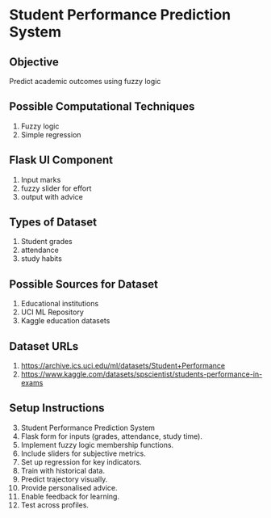 # Student Performance Prediction System

## Objective
Predict academic outcomes using fuzzy logic

## Possible Computational Techniques
1. Fuzzy logic
2. Simple regression

## Flask UI Component
1. Input marks
2. fuzzy slider for effort
3. output with advice

## Types of Dataset
1. Student grades
2. attendance
3. study habits

## Possible Sources for Dataset
1. Educational institutions
2. UCI ML Repository
3. Kaggle education datasets

## Dataset URLs
1. https://archive.ics.uci.edu/ml/datasets/Student+Performance
2. https://www.kaggle.com/datasets/spscientist/students-performance-in-exams

## Setup Instructions
3. Student Performance Prediction System
1. Flask form for inputs (grades, attendance, study time).
2. Implement fuzzy logic membership functions.
3. Include sliders for subjective metrics.
4. Set up regression for key indicators.
5. Train with historical data.
6. Predict trajectory visually.
7. Provide personalised advice.
8. Enable feedback for learning.
9. Test across profiles.
